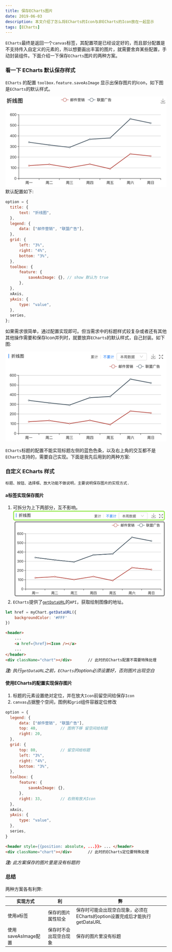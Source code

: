 ```yaml
---
title: 保存ECharts图片
date: 2019-06-03
description: 本文介绍了怎么将ECharts的Icon与非ECharts的Icon放在一起显示
tags: [ECharts]
---
```


`ECharts`最终是返回一个`canvas`标签，其配置项是已经设定好的，而且部分配置是不支持传入自定义的元素的，所以想要画出丰富的图片，就需要舍弃某些配置，手动封装组件。下面介绍一下保存`ECharts`图片的两种方案。

### 看一下 ECharts 默认保存样式

`ECharts` 的配置 `toolbox.feature.saveAsImage` 显示出保存图片的Icon，如下图是`ECharts`的默认样式。

![](../image/echart/1.png)
默认配置如下: 
``` js
option = {
  title: {
      text: "折线图",
  },
  legend: {
      data: ["邮件营销", "联盟广告"],
  },
  grid: {
      left: "3%",
      right: "4%",
      bottom: "3%",
  },
  toolbox: {
      feature: {
          saveAsImage: {}, // show 默认为 true
      },
  },
  xAxis,
  yAxis: {
      type: "value",
  },
  series,
};

```

如果需求很简单，通过配置实现即可。但当需求中的标题样式较复杂或者还有其他其他操作需要和保存Icon并列时，就要放弃`ECharts`的默认样式，自己封装。如下图:

![](../image/echart/2.png)

`ECharts`标题的配置不能实现标题左侧的蓝色色条，以及右上角的交互都不是`ECharts`支持的，需要自己实现。下面是我先后用到的两种方案:

### 自定义 ECharts 样式

`标题、按钮、选择框、放大功能不做说明，主要说明保存图片的实现方式.`

#### a标签实现保存图片

1. 可拆分为上下两部分，互不影响。
![](../image/echart/3.png)
2. `ECharts`提供了[`getDataURL`](https://www.echartsjs.com/api.html#echartsInstance.getDataURL)的`API`，获取绘制图像的地址。

```js
let href = myChart.getDataURL({
    backgroundColor: '#FFF'
})
```
```html
<header>
    ...
    <a href={href}><Icon /></a>
    ...
</header>
<div className="chart"></div>       // 此时的ECharts配置不需要特殊处理
```
***注:***  *执行`getDataURL`之前，`ECharts`的option必须设置好，否则图片出现空白*

#### 使用ECharts的配置实现保存图片

1. 标题的元素设置绝对定位，并在放大`Icon`前留空间给保存`Icon`
2. `canvas`占据整个空间，图例和`grid`组件容器定位修改

```js
option = {
  legend: {
      data: ["邮件营销", "联盟广告"],
      top: 40,          // 图例下移 留空间给标题
      right: 20,
  },
  grid: {
      top: 80,          // 留空间给标题
      left: "3%",
      right: "4%",
      bottom: "3%",
  },
  toolbox: {
      feature: {
          saveAsImage: {},
      },
      right: 33,        // 右侧有放大Icon
  },
  xAxis,
  yAxis: {
      type: "value",
  },
  series,
}
```

```html
<header style={{position: absolute, ...}}> ... </header>
<div className="chart"></div>       // 此时的ECharts定位要特殊处理
```
***注:*** *此方案保存的图片里是没有标题的*

### 总结

两种方案各有利弊: 

|实现方式|利|弊|
|-|-|-|
|使用a标签|保存的图片属性较全|保存时可能会出现空白现象，必须在ECharts的option设置完成后才能执行getDataURL|
|使用saveAsImage配置|保存时不会出现空白现象|保存的图片里没有标题|